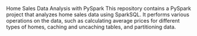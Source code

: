 Home Sales Data Analysis with PySpark
This repository contains a PySpark project that analyzes home sales data using SparkSQL. It performs various operations on the data, such as calculating average prices for different types of homes, caching and uncaching tables, and partitioning data.

